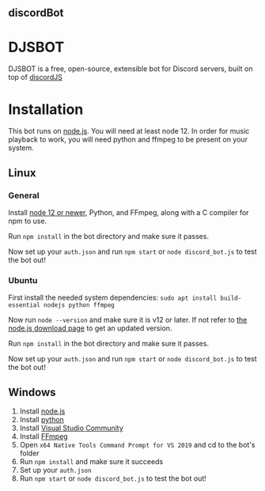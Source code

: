 ## discordBot

# DJSBOT
DJSBOT is a free, open-source, extensible bot for Discord servers, built on top of <a href="https://discord.js.org">discordJS </a>

 
 # Installation

This bot runs on [node.js](https://nodejs.org). You will need at least node 12. In order for music playback to work, you will need python and ffmpeg to be present on your system.

## Linux

### General

Install [node 12 or newer]((https://nodejs.org/en/download/)), Python, and FFmpeg, along with a C compiler for npm to use.

Run `npm install` in the bot directory and make sure it passes.

Now set up your `auth.json` and run `npm start` or `node discord_bot.js` to test the bot out!

### Ubuntu

First install the needed system dependencies:
 `sudo apt install build-essential nodejs python ffmpeg`

 Now run `node --version` and make sure it is v12 or later. If not refer to [the node.js download page](https://nodejs.org/en/download/) to get an updated version.

Run `npm install` in the bot directory and make sure it passes.

Now set up your `auth.json` and run `npm start` or `node discord_bot.js` to test the bot out!

## Windows

1. Install [node.js](https://nodejs.org/en/download/)
2. Install [python](https://www.python.org/)
3. Install [Visual Studio Community](https://visualstudio.microsoft.com/vs/community/)
4. Install [FFmpeg](https://www.ffmpeg.org/download.html)
5. Open `x64 Native Tools Command Prompt for VS 2019` and cd to the bot's folder
6. Run `npm install` and make sure it succeeds
7. Set up your `auth.json`
8. Run `npm start` or `node discord_bot.js` to test the bot out!
